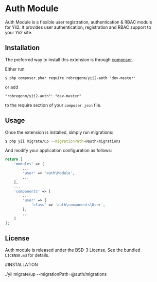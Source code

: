 Auth Module
===========

Auth Module is a flexible user registration, authentication & RBAC module for Yii2. It provides user authentication, registration and RBAC support to your Yii2 site.

## Installation

The preferred way to install this extension is through [composer](http://getcomposer.org/download/).

Either run

```
$ php composer.phar require robregonm/yii2-auth "dev-master"
```

or add

```
"robregonm/yii2-auth": "dev-master"
```

to the require section of your `composer.json` file.

## Usage

Once the extension is installed, simply run migrations:

```bash
$ php yii migrate/up --migrationPath=@auth/migrations
```

And modify your application configuration as follows:

```php
return [
	'modules' => [
	    ...
		'user' => 'auth\Module',
		...
	],
	...
	'components' => [
	    ...
	    'user' => [
	        'class' => 'auth\components\User',
	    ],
	    ...
	]
];
```

## License

Auth module is released under the BSD-3 License. See the bundled `LICENSE.md` for details.

#INSTALLATION

./yii migrate/up --migrationPath=@auth/migrations